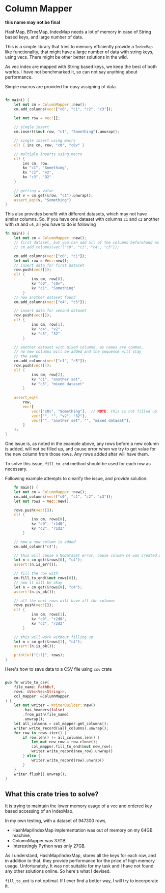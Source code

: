 # Column Mapper

**this name may not be final**

HashMap, BTreeMap, IndexMap needs a lot of memory in case of String based keys, and large number of data.

This is a simple library that tries to memory efficiently provide a `IndexMap` like functionality, that might have a large number of data with string keys, using vecs. There might be other better solutions in the wild. 

As vec index are mapped with String based keys, we keep the best of both worlds. I have not benchmarked it, so can not say anything about performance.

Simple macros are provided for easy assigning of data.

```rust

fn main() {
    let mut cm = ColumnMapper::new();
    cm.add_columns(vec!["c0", "c1", "c2", "c3"]);

    let mut row = vec![];
    
    // single insert
    cm.insert(&mut row, "c1", "Something").unwrap();

    // single insert using macro
    cl! { ins cm, row, "c0", "c0v" }

    // multiple inserts using macro
    cl! {
        ins cm, row,
        kv "c1", "Something",
        kv "c2", "v2",
        kv "c3", "32"
    }
    
    // getting a value
    let v = cm.get(&row, "c1").unwrap();
    assert_eq!(v, "Something")
}
```

This also provides benefit with different datasets, which may not have similar columns.
So, if you have one dataset with columns `c1` and `c2` another with `c5` and `c6`, all you have to do is following

```rust
fn main() {
    let mut cm = ColumnMapper::new();
    // first dataset, but you can add all of the columns beforehand as usual
    // cm.add_columns(vec!["c0", "c1", "c4", "c5"]);

    cm.add_columns(vec!["c0", "c1"]);
    let mut row = Vec::new();
    // insert data for first dataset
    row.push(vec![]);
    cl! {
            ins cm, row[0],
            kv "c0", "c0v",
            kv "c1", "Something"
        }
    // now another dataset found
    cm.add_columns(vec!["c4", "c5"]);

    // insert data for second dataset
    row.push(vec![]);
    cl! {
            ins cm, row[1],
            kv "c4", "v2",
            kv "c5", "32"
        }

    // another dataset with mixed columns, as names are common, 
    // no new columns will be added and the sequence will stay 
    // the same
    cm.add_columns(vec!["c1", "c5"]);
    row.push(vec![]);
    cl! {
            ins cm, row[2],
            kv "c1", "another set",
            kv "c5", "mixed dataset"
        }
    
    assert_eq!(
        row,
        vec![
            vec!["c0v", "Something"],  // NOTE: this is not filled up
            vec!["", "", "v2", "32"],
            vec!["", "another set", "", "mixed dataset"],
        ]
    );
}
```

One issue is, as noted in the example above, any rows before a new column is added, will not be filled up, and cause error when we try to get value for the new column from those rows. Any rows added after will have them. 

To solve this issue, `fill_to_end` method should be used for each row as necessary. 

Following example attempts to clearify the issue, and provide solution.
 
```rust
    fn main() {
    let mut cm = ColumnMapper::new();
    cm.add_columns(vec!["c0", "c1", "c2", "c3"]);
    let mut rows = Vec::new();

    rows.push(vec![]);
    cl! {
            ins cm, rows[0],
            kv "c0", "r1d0",
            kv "c2", "r1d2"
        }

    // now a new column is added
    cm.add_column("c4");

    // this will cause a NoDataSet error, cause column c4 was created after setting this row, and it does not exists
    let n = cm.get(&rows[0], "c4");
    assert!(n.is_err());

    // fill the row with
    cm.fill_to_end(&mut rows[0]);
    // now it will be okay
    let n = cm.get(&rows[0], "c4");
    assert!(n.is_ok());

    // all the next rows will have all the columns
    rows.push(vec![]);
    cl! {
            ins cm, rows[1],
            kv "c0", "r2d0",
            kv "c2", "r2d2"
        }

    // this will work without filling up
    let n = cm.get(&rows[1], "c4");
    assert!(n.is_ok());

    println!("{:?}", rows);
}
```

Here's how to save data to a CSV file using `csv` crate

```rust

pub fn write_to_csv(
    file_name: PathBuf,
    rows: &Vec<Vec<String>>,
    col_mapper: &ColumnMapper,
) {
    let mut writer = WriterBuilder::new()
        .has_headers(false)
        .from_path(file_name)
        .unwrap();
    let all_columns = col_mapper.get_columns();
    writer.write_record(&all_columns).unwrap();
    for row in rows.iter() {
        if row.len() != all_columns.len() {
            let mut new_row = row.clone();
            col_mapper.fill_to_end(&mut new_row);
            writer.write_record(new_row).unwrap()
        } else {
            writer.write_record(row).unwrap()
        }
    }
    writer.flush().unwrap();
}
```

## What this crate tries to solve?

It is trying to maintain the lower memory usage of a vec and ordered key based accessing of an IndexMap.

In my own testing, with a dataset of 947300 rows,
* HashMap/IndexMap implementation was out of memory on my 64GB machine,
* ColumnMapper was 37GB.
* Interestingly Python was only 27GB.

As I understand, HashMap/IndexMap, stores all the keys for each row, and in addition to that, they provide performance for the price of high memory usage. Unfortunately, It was not suitable for my task and I have not found any other solutions online. So here's what I devised.

`fill_to_end` is not optimal. If I ever find a better way, I will try to incorporate it.

